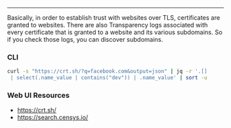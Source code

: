 -- -
Basically, in order to establish trust with websites over TLS, certificates are granted to websites. There are also Transparency logs associated with every certificate that is granted to a website and its various subdomains. So if you check those logs, you can discover subdomains.
### CLI
```bash
curl -s "https://crt.sh/?q=facebook.com&output=json" | jq -r '.[]
 | select(.name_value | contains("dev")) | .name_value' | sort -u
```
### Web UI Resources
- https://crt.sh/
- https://search.censys.io/